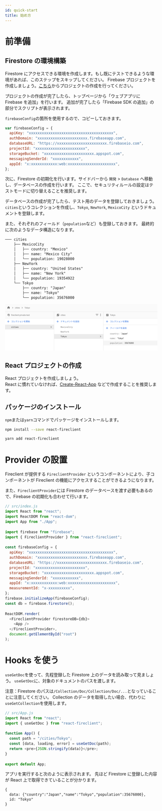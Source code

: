 ```yaml
---
id: quick-start
title: 始め方
---
```


# 前準備

## Firestore の環境構築

Firestore にアクセスできる環境を作成します。もし既にテストできるような環境があれば、このステップをスキップしてください。
Firebase プロジェクトを作成しましょう。[こちら](https://firebase.google.com/?hl=ja)からプロジェクトの作成を行ってください。

プロジェクトの作成が完了したら、トップページから「ウェブアプリに Firebase を追加」を行います。
追加が完了したら「Firebase SDK の追加」の部分でスクリプトが表示されます。

`firebaseConfig`の箇所を使用するので、コピーしておきます。

```js
var firebaseConfig = {
  apiKey: "xxxxxxxxxxxxxxxxxxxxxxxxxxxxxxxxxxxxxxx",
  authDomain: "xxxxxxxxxxxxxxxxxxxxxxx.firebaseapp.com",
  databaseURL: "https://xxxxxxxxxxxxxxxxxxxxxxx.firebaseio.com",
  projectId: "xxxxxxxxxxxxxxxxxxxxxxx",
  storageBucket: "xxxxxxxxxxxxxxxxxxxxxxx.appspot.com",
  messagingSenderId: "xxxxxxxxxxxx",
  appId: "x:xxxxxxxxxxxx:web:xxxxxxxxxxxxxxxxxxxxxx",
};
```

次に、Firestore の初期化を行います。サイドバーから `開発` > `Database` へ移動し、データベースの作成を行います。
ここで、セキュリティルールの設定はテストモードに切り替えることを推奨します。

データベースの作成が完了したら、テスト用のデータを登録しておきましょう。
`cities`というコレクションを作成し、`Tokyo`, `NewYork`, `MexicoCity` というドキュメントを登録します。

また、それぞれのフィールド（`population`など）も登録しておきます。
最終的に次のようなデータ構造になります。

```
─── cities
    ├── MexicoCity
    │   ├── country: "Mexico"
    │   ├── name: "Mexico City"
    │   └── population: 19028000
    ├── NewYork
    │   ├── country: "United States"
    │   ├── name: "New York"
    │   └── population: 19354922
    └── Tokyo
        ├── country: "Japan"
        ├── name: "Tokyo"
        └── population: 35676000
```

![](assets/firestore-init.png)

## React プロジェクトの作成

React プロジェクトを作成しましょう。<br>
React に慣れていなければ、[Create-React-App](https://ja.reactjs.org/docs/create-a-new-react-app.html#create-react-app) などで作成することを推奨します。

## パッケージのインストール

`npm`または`yarn`コマンドでパッケージをインストールします。

<!--DOCUSAURUS_CODE_TABS-->
<!--npm-->

```sh
npm install --save react-fireclient
```

<!--yarn-->

```sh
yarn add react-fireclient
```

<!--END_DOCUSAURUS_CODE_TABS-->

# Provider の設置

Fireclient が提供する `FireclientProvider` というコンポーネントにより、子コンポーネントが Fireclient の機能にアクセスすることができるようになります。

また、`FireclientProvider`には Firestore のデータベースを渡す必要もあるので、Firebase の初期化も合わせて行います。

```js
// src/index.js
import React from "react";
import ReactDOM from "react-dom";
import App from "./App";

import firebase from "firebase";
import { FireclientProvider } from "react-fireclient";

const firebaseConfig = {
  apiKey: "xxxxxxxxxxxxxxxxxxxxxxxxxxxxxxxxxxxxxxx",
  authDomain: "xxxxxxxxxxxxxxxxxxxxxxx.firebaseapp.com",
  databaseURL: "https://xxxxxxxxxxxxxxxxxxxxxxx.firebaseio.com",
  projectId: "xxxxxxxxxxxxxxxxxxxxxxx",
  storageBucket: "xxxxxxxxxxxxxxxxxxxxxxx.appspot.com",
  messagingSenderId: "xxxxxxxxxxxx",
  appId: "x:xxxxxxxxxxxx:web:xxxxxxxxxxxxxxxxxxxxxx",
  measurementId: "x-xxxxxxxxxx",
};
firebase.initializeApp(firebaseConfig);
const db = firebase.firestore();

ReactDOM.render(
  <FireclientProvider firestoreDB={db}>
    <App />
  </FireclientProvider>,
  document.getElementById("root")
);
```

# Hooks を使う

`useGetDoc`を使って、先程登録した Firestore 上のデータを読み取って見ましょう。
`useGetDoc`に、対象のドキュメントのパスを渡します。

注意：Firestore のパスは`/Collection/Doc/Collection/Doc/...`となっていることに注意してください。
Collection のデータを取得したい場合、代わりに`useGetCollection`を使用します。

```js
// src/App.js
import React from "react";
import { useGetDoc } from "react-fireclient";

function App() {
  const path = "/cities/Tokyo";
  const [data, loading, error] = useGetDoc(path);
  return <pre>{JSON.stringify(data)}</pre>;
}

export default App;
```

アプリを実行すると次のように表示されます。
先ほど Firestore に登録した内容が React 上で取得できていることが分かります。

```
{
  data: {"country":"Japan","name":"Tokyo","population":35676000},
  id: "Tokyo"
}
```

